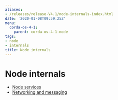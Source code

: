 ```yaml
---
aliases:
- /releases/release-V4.1/node-internals-index.html
date: '2020-01-08T09:59:25Z'
menu:
  corda-os-4-1:
    parent: corda-os-4-1-node
tags:
- node
- internals
title: Node internals
---
```



# Node internals



* [Node services](node-services.md)
* [Networking and messaging](messaging.md)



